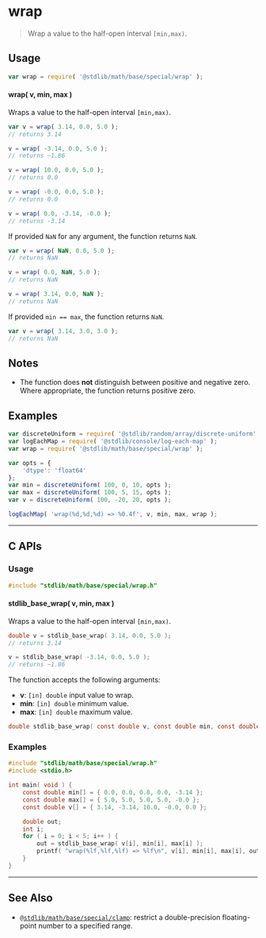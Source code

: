 <!--

@license Apache-2.0

Copyright (c) 2022 The Stdlib Authors.

Licensed under the Apache License, Version 2.0 (the "License");
you may not use this file except in compliance with the License.
You may obtain a copy of the License at

   http://www.apache.org/licenses/LICENSE-2.0

Unless required by applicable law or agreed to in writing, software
distributed under the License is distributed on an "AS IS" BASIS,
WITHOUT WARRANTIES OR CONDITIONS OF ANY KIND, either express or implied.
See the License for the specific language governing permissions and
limitations under the License.

-->

# wrap

> Wrap a value to the half-open interval `[min,max)`.

<!-- Section to include introductory text. Make sure to keep an empty line after the intro `section` element and another before the `/section` close. -->

<section class="intro">

</section>

<!-- /.intro -->

<!-- Package usage documentation. -->

<section class="usage">

## Usage

```javascript
var wrap = require( '@stdlib/math/base/special/wrap' );
```

#### wrap( v, min, max )

Wraps a value to the half-open interval `[min,max)`.

```javascript
var v = wrap( 3.14, 0.0, 5.0 );
// returns 3.14

v = wrap( -3.14, 0.0, 5.0 );
// returns ~1.86

v = wrap( 10.0, 0.0, 5.0 );
// returns 0.0

v = wrap( -0.0, 0.0, 5.0 );
// returns 0.0

v = wrap( 0.0, -3.14, -0.0 );
// returns -3.14
```

If provided `NaN` for any argument, the function returns `NaN`.

```javascript
var v = wrap( NaN, 0.0, 5.0 );
// returns NaN

v = wrap( 0.0, NaN, 5.0 );
// returns NaN

v = wrap( 3.14, 0.0, NaN );
// returns NaN
```

If provided `min == max`, the function returns `NaN`.

```javascript
var v = wrap( 3.14, 3.0, 3.0 );
// returns NaN
```

</section>

<!-- /.usage -->

<!-- Package usage notes. Make sure to keep an empty line after the `section` element and another before the `/section` close. -->

<section class="notes">

## Notes

-   The function does **not** distinguish between positive and negative zero. Where appropriate, the function returns positive zero.

</section>

<!-- /.notes -->

<!-- Package usage examples. -->

<section class="examples">

## Examples

<!-- eslint no-undef: "error" -->

```javascript
var discreteUniform = require( '@stdlib/random/array/discrete-uniform' );
var logEachMap = require( '@stdlib/console/log-each-map' );
var wrap = require( '@stdlib/math/base/special/wrap' );

var opts = {
    'dtype': 'float64'
};
var min = discreteUniform( 100, 0, 10, opts );
var max = discreteUniform( 100, 5, 15, opts );
var v = discreteUniform( 100, -20, 20, opts );

logEachMap( 'wrap(%d,%d,%d) => %0.4f', v, min, max, wrap );
```

</section>

<!-- /.examples -->

<!-- C interface documentation. -->

* * *

<section class="c">

## C APIs

<!-- Section to include introductory text. Make sure to keep an empty line after the intro `section` element and another before the `/section` close. -->

<section class="intro">

</section>

<!-- /.intro -->

<!-- C usage documentation. -->

<section class="usage">

### Usage

```c
#include "stdlib/math/base/special/wrap.h"
```

#### stdlib_base_wrap( v, min, max )

Wraps a value to the half-open interval `[min,max)`.

```c
double v = stdlib_base_wrap( 3.14, 0.0, 5.0 );
// returns 3.14

v = stdlib_base_wrap( -3.14, 0.0, 5.0 );
// returns ~1.86
```

The function accepts the following arguments:

-   **v**: `[in] double` input value to wrap.
-   **min**: `[in] double` minimum value.
-   **max**: `[in] double` maximum value.

```c
double stdlib_base_wrap( const double v, const double min, const double max )
```

</section>

<!-- /.usage -->

<!-- C API usage notes. Make sure to keep an empty line after the `section` element and another before the `/section` close. -->

<section class="notes">

</section>

<!-- /.notes -->

<!-- C API usage examples. -->

<section class="examples">

### Examples

```c
#include "stdlib/math/base/special/wrap.h"
#include <stdio.h>

int main( void ) {
    const double min[] = { 0.0, 0.0, 0.0, 0.0, -3.14 };
    const double max[] = { 5.0, 5.0, 5.0, 5.0, -0.0 };
    const double v[] = { 3.14, -3.14, 10.0, -0.0, 0.0 };

    double out;
    int i;
    for ( i = 0; i < 5; i++ ) {
        out = stdlib_base_wrap( v[i], min[i], max[i] );
        printf( "wrap(%lf,%lf,%lf) => %lf\n", v[i], min[i], max[i], out );
    }
}
```

</section>

<!-- /.examples -->

</section>

<!-- /.c -->

<!-- Section to include cited references. If references are included, add a horizontal rule *before* the section. Make sure to keep an empty line after the `section` element and another before the `/section` close. -->

<section class="references">

</section>

<!-- /.references -->

<!-- Section for related `stdlib` packages. Do not manually edit this section, as it is automatically populated. -->

<section class="related">

* * *

## See Also

-   <span class="package-name">[`@stdlib/math/base/special/clamp`][@stdlib/math/base/special/clamp]</span><span class="delimiter">: </span><span class="description">restrict a double-precision floating-point number to a specified range.</span>

</section>

<!-- /.related -->

<!-- Section for all links. Make sure to keep an empty line after the `section` element and another before the `/section` close. -->

<section class="links">

<!-- <related-links> -->

[@stdlib/math/base/special/clamp]: https://github.com/stdlib-js/stdlib/tree/develop/lib/node_modules/%40stdlib/math/base/special/clamp

<!-- </related-links> -->

</section>

<!-- /.links -->
